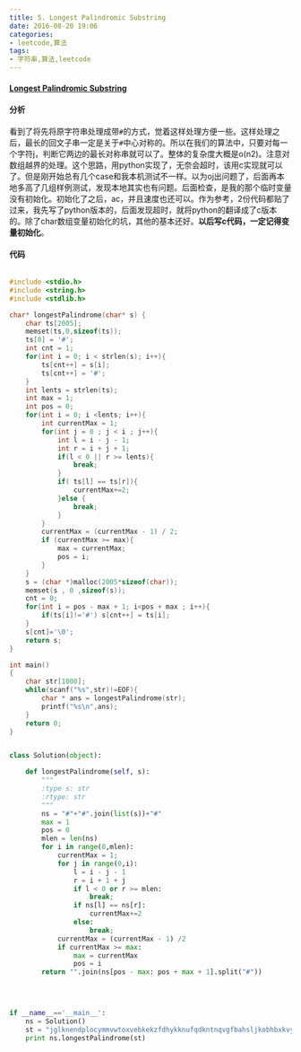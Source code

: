 ```yaml
---
title: 5. Longest Palindromic Substring
date: 2016-08-20 19:06
categories:
- leetcode,算法
tags:
- 字符串,算法,leetcode
---
```

#### [Longest Palindromic Substring](https://leetcode.com/problems/longest-palindromic-substring/)


#### 分析

看到了将先将原字符串处理成带`#`的方式，觉着这样处理方便一些。这样处理之后，最长的回文子串一定是关于`#`中心对称的。所以在我们的算法中，只要对每一个字符j，判断它两边的最长对称串就可以了。整体的复杂度大概是o(n2)。注意对数组越界的处理。这个思路，用python实现了，无奈会超时，该用c实现就可以了。但是刚开始总有几个case和我本机测试不一样。以为oj出问题了，后面再本地多高了几组样例测试，发现本地其实也有问题。后面检查，是我的那个临时变量没有初始化。初始化了之后，ac，并且速度也还可以。作为参考，2份代码都贴了过来，我先写了python版本的，后面发现超时，就将python的翻译成了c版本的。除了char数组变量初始化的坑，其他的基本还好。**以后写c代码，一定记得变量初始化**。

#### 代码

```c

#include <stdio.h>
#include <string.h>
#include <stdlib.h>

char* longestPalindrome(char* s) {
    char ts[2005];
    memset(ts,0,sizeof(ts));
    ts[0] = '#';
    int cnt = 1;
    for(int i = 0; i < strlen(s); i++){
        ts[cnt++] = s[i];
        ts[cnt++] = '#';
    }
    int lents = strlen(ts);
    int max = 1;
    int pos = 0;
    for(int i = 0; i <lents; i++){
        int currentMax = 1;
        for(int j = 0 ; j < i ; j++){
            int l = i - j - 1;
            int r = i + j + 1;
            if(l < 0 || r >= lents){
                break;
            }
            if( ts[l] == ts[r]){
                currentMax+=2;
            }else {
                break;
            }
        }
        currentMax = (currentMax - 1) / 2;
        if (currentMax >= max){
            max = currentMax;
            pos = i;
        }
    }
    s = (char *)malloc(2005*sizeof(char));
    memset(s , 0 ,sizeof(s));
    cnt = 0;
    for(int i = pos - max + 1; i<pos + max ; i++){
        if(ts[i]!='#') s[cnt++] = ts[i];
    }
    s[cnt]='\0';
    return s;
}

int main()
{
    char str[1000];
    while(scanf("%s",str)!=EOF){
        char * ans = longestPalindrome(str);
        printf("%s\n",ans);
    }
    return 0;   
}
```

```python

class Solution(object):

    def longestPalindrome(self, s):
        """
        :type s: str
        :rtype: str
        """
        ns = "#"+"#".join(list(s))+"#"
        max = 1
        pos = 0
        mlen = len(ns)
        for i in range(0,mlen):
            currentMax = 1;
            for j in range(0,i):
                l = i - j - 1
                r = i + 1 + j
                if l < 0 or r >= mlen:
                    break;
                if ns[l] == ns[r]:
                    currentMax+=2
                else:
                    break;
            currentMax = (currentMax - 1) /2
            if currentMax >= max:
                max = currentMax
                pos = i
        return "".join(ns[pos - max: pos + max + 1].split("#"))
    

    

if __name__=='__main__':
    ns = Solution()
    st = "jglknendplocymmvwtoxvebkekzfdhykknufqdkntnqvgfbahsljkobhbxkvyictzkqjqydczuxjkgecdyhixdttxfqmgksrkyvopwprsgoszftuhawflzjyuyrujrxluhzjvbflxgcovilthvuihzttzithnsqbdxtafxrfrblulsakrahulwthhbjcslceewxfxtavljpimaqqlcbrdgtgjryjytgxljxtravwdlnrrauxplempnbfeusgtqzjtzshwieutxdytlrrqvyemlyzolhbkzhyfyttevqnfvmpqjngcnazmaagwihxrhmcibyfkccyrqwnzlzqeuenhwlzhbxqxerfifzncimwqsfatudjihtumrtjtggzleovihifxufvwqeimbxvzlxwcsknksogsbwwdlwulnetdysvsfkonggeedtshxqkgbhoscjgpiel"
    print ns.longestPalindrome(st)

```

